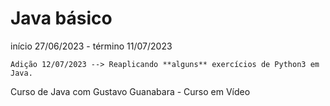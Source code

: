 # Java básico

início 27/06/2023 - término 11/07/2023

    Adição 12/07/2023 --> Reaplicando **alguns** exercícios de Python3 em Java.

Curso de Java com Gustavo Guanabara - Curso em Vídeo
